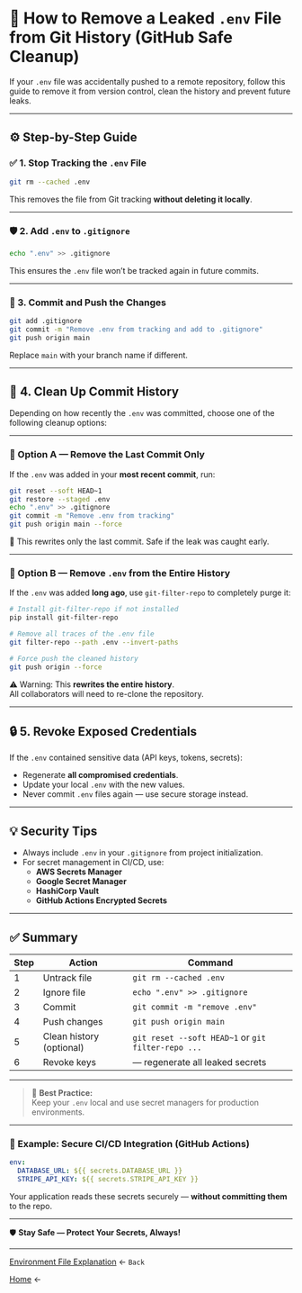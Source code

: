 # 🧹 How to Remove a Leaked `.env` File from Git History (GitHub Safe Cleanup)

If your `.env` file was accidentally pushed to a remote repository, follow this guide to remove it from version control, clean the history and prevent future leaks.

---

## ⚙️ Step-by-Step Guide

### ✅ 1. Stop Tracking the `.env` File

```bash
git rm --cached .env
```

This removes the file from Git tracking **without deleting it locally**.

---

### 🛡️ 2. Add `.env` to `.gitignore`

```bash
echo ".env" >> .gitignore
```

This ensures the `.env` file won’t be tracked again in future commits.

---

### 💾 3. Commit and Push the Changes

```bash
git add .gitignore
git commit -m "Remove .env from tracking and add to .gitignore"
git push origin main
```

Replace `main` with your branch name if different.

---

## 🧹 4. Clean Up Commit History

Depending on how recently the `.env` was committed, choose one of the following cleanup options:

---

### 🔹 Option A — Remove the Last Commit Only

If the `.env` was added in your **most recent commit**, run:

```bash
git reset --soft HEAD~1
git restore --staged .env
echo ".env" >> .gitignore
git commit -m "Remove .env from tracking"
git push origin main --force
```

🧠 This rewrites only the last commit. Safe if the leak was caught early.

---

### 🔹 Option B — Remove `.env` from the Entire History

If the `.env` was added **long ago**, use `git-filter-repo` to completely purge it:

```bash
# Install git-filter-repo if not installed
pip install git-filter-repo

# Remove all traces of the .env file
git filter-repo --path .env --invert-paths

# Force push the cleaned history
git push origin --force
```

⚠️ Warning: This **rewrites the entire history**.  
All collaborators will need to re-clone the repository.

---

## 🔒 5. Revoke Exposed Credentials

If the `.env` contained sensitive data (API keys, tokens, secrets):
- Regenerate **all compromised credentials**.
- Update your local `.env` with the new values.
- Never commit `.env` files again — use secure storage instead.

---

## 💡 Security Tips

- Always include `.env` in your `.gitignore` from project initialization.
- For secret management in CI/CD, use:
  - **AWS Secrets Manager**
  - **Google Secret Manager**
  - **HashiCorp Vault**
  - **GitHub Actions Encrypted Secrets**

---

## ✅ Summary

| Step | Action | Command |
|------|---------|----------|
| 1 | Untrack file | `git rm --cached .env` |
| 2 | Ignore file | `echo ".env" >> .gitignore` |
| 3 | Commit | `git commit -m "remove .env"` |
| 4 | Push changes | `git push origin main` |
| 5 | Clean history (optional) | `git reset --soft HEAD~1` or `git filter-repo ...` |
| 6 | Revoke keys | — regenerate all leaked secrets |

---

> 🧠 **Best Practice:**  
> Keep your `.env` local and use secret managers for production environments.

---

### 🧩 Example: Secure CI/CD Integration (GitHub Actions)

```yaml
env:
  DATABASE_URL: ${{ secrets.DATABASE_URL }}
  STRIPE_API_KEY: ${{ secrets.STRIPE_API_KEY }}
```

Your application reads these secrets securely — **without committing them** to the repo.

---

🛡️ **Stay Safe — Protect Your Secrets, Always!**

----

[Environment File Explanation](env_explanation.md) <- `Back`

[Home](README.md) <-